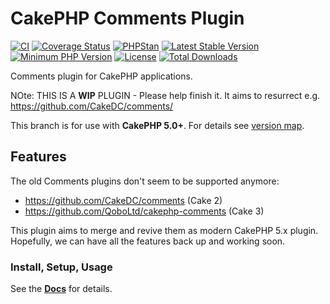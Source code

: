 #  CakePHP Comments Plugin

[![CI](https://github.com/dereuromark/cakephp-comments/actions/workflows/ci.yml/badge.svg?branch=master)](https://github.com/dereuromark/cakephp-comments/actions?query=workflow%3ACI+branch%3Amaster)
[![Coverage Status](https://img.shields.io/codecov/c/github/dereuromark/cakephp-comments/master.svg)](https://app.codecov.io/github/dereuromark/cakephp-comments/tree/master)
[![PHPStan](https://img.shields.io/badge/PHPStan-level%208-brightgreen.svg?style=flat)](https://phpstan.org/)
[![Latest Stable Version](https://poser.pugx.org/dereuromark/cakephp-comments/v/stable.svg)](https://packagist.org/packages/dereuromark/cakephp-comments)
[![Minimum PHP Version](https://img.shields.io/badge/php-%3E%3D%208.1-8892BF.svg)](https://php.net/)
[![License](https://poser.pugx.org/dereuromark/cakephp-comments/license.png)](https://packagist.org/packages/dereuromark/cakephp-comments)
[![Total Downloads](https://poser.pugx.org/dereuromark/cakephp-comments/d/total.svg)](https://packagist.org/packages/dereuromark/cakephp-comments)

Comments plugin for CakePHP applications.

NOte: THIS IS A **WIP** PLUGIN - Please help finish it.
It aims to resurrect e.g. https://github.com/CakeDC/comments/

This branch is for use with **CakePHP 5.0+**. For details see [version map](https://github.com/dereuromark/cakephp-comments/wiki#cakephp-version-map).

## Features

The old Comments plugins don't seem to be supported anymore:
- https://github.com/CakeDC/comments (Cake 2)
- https://github.com/QoboLtd/cakephp-comments (Cake 3)

This plugin aims to merge and revive them as modern CakePHP 5.x plugin.
Hopefully, we can have all the features back up and working soon.

### Install, Setup, Usage
See the **[Docs](docs/README.md)** for details.
